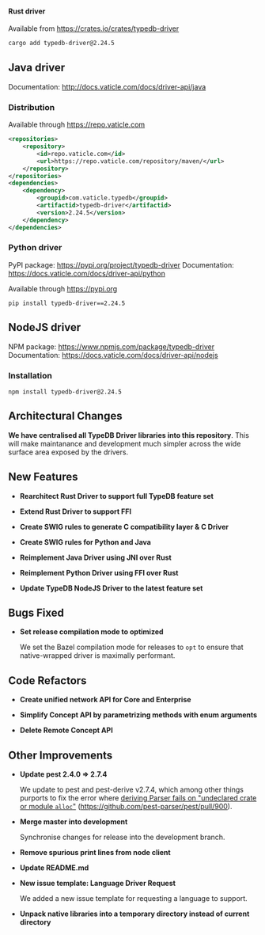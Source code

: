 #### Rust driver

Available from https://crates.io/crates/typedb-driver

```sh
cargo add typedb-driver@2.24.5
```

## Java driver

Documentation: http://docs.vaticle.com/docs/driver-api/java

### Distribution

Available through https://repo.vaticle.com

```xml
<repositories>
    <repository>
        <id>repo.vaticle.com</id>
        <url>https://repo.vaticle.com/repository/maven/</url>
    </repository>
</repositories>
<dependencies>
    <dependency>
        <groupid>com.vaticle.typedb</groupid>
        <artifactid>typedb-driver</artifactid>
        <version>2.24.5</version>
    </dependency>
</dependencies>
```

### Python driver

PyPI package: https://pypi.org/project/typedb-driver
Documentation: https://docs.vaticle.com/docs/driver-api/python

Available through https://pypi.org

```
pip install typedb-driver==2.24.5
```

## NodeJS driver

NPM package: https://www.npmjs.com/package/typedb-driver
Documentation: https://docs.vaticle.com/docs/driver-api/nodejs

### Installation

```
npm install typedb-driver@2.24.5
```

## Architectural Changes

**We have centralised all TypeDB Driver libraries into this repository**. This will make maintanance and development much simpler across the wide surface area exposed by the drivers.

## New Features

- **Rearchitect Rust Driver to support full TypeDB feature set**

- **Extend Rust Driver to support FFI**

- **Create SWIG rules to generate C compatibility layer & C Driver**
 
- **Create SWIG rules for Python and Java**

- **Reimplement Java Driver using JNI over Rust**

- **Reimplement Python Driver using FFI over Rust**

- **Update TypeDB NodeJS Driver to the latest feature set**

## Bugs Fixed

- **Set release compilation mode to optimized**
  
  We set the Bazel compilation mode for releases to `opt` to ensure that native-wrapped driver is maximally performant.

## Code Refactors

- **Create unified network API for Core and Enterprise**

- **Simplify Concept API by parametrizing methods with enum arguments**

- **Delete Remote Concept API**

## Other Improvements

- **Update pest 2.4.0 => 2.7.4**
  
  We update to pest and pest-derive v2.7.4, which among other things purports to fix the error where [deriving Parser fails on "undeclared crate or module `alloc`"](https://github.com/pest-parser/pest/issues/899) (https://github.com/pest-parser/pest/pull/900).

- **Merge master into development**
  
  Synchronise changes for release into the development branch.

- **Remove spurious print lines from node client**

- **Update README.md**
  
- **New issue template: Language Driver Request**
  
  We added a new issue template for requesting a language to support.

- **Unpack native libraries into a temporary directory instead of current directory**
